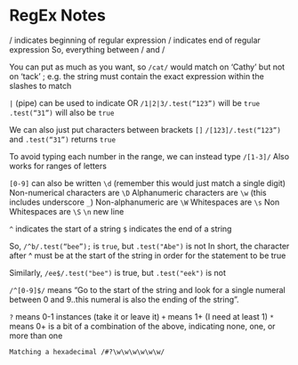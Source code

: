 # RegEx Notes

/ indicates beginning of regular expression
/ indicates end of regular expression
So, everything between / and /

You can put as much as you want, so `/cat/` would match on ‘Cathy’ but not on ‘tack’ ; e.g. the string must contain the exact expression within the slashes to match

`|` (pipe) can be used to indicate OR
`/1|2|3/.test(“123”)` will be `true`
`.test(“31”)` will also be `true`

We can also just put characters between brackets `[]`
`/[123]/.test(“123”)` and `.test(“31”)` returns `true`

To avoid typing each number in the range, we can instead type `/[1-3]/`
Also works for ranges of letters

`[0-9]` can also be written `\d` (remember this would just match a single digit)
Non-numerical characters are `\D`
Alphanumeric characters are `\w` (this includes underscore `_`)
Non-alphanumeric are `\W`
Whitespaces are `\s`
Non Whitespaces are `\S`
`\n` new line

`^` indicates the start of a string
`$` indicates the end of a string

So, `/^b/.test(“bee”);` is `true`, but `.test("Abe")` is not
In short, the character after ^ must be at the start of the string in order for the statement to be true

Similarly, `/ee$/.test("bee")` is true, but `.test("eek")` is not

`/^[0-9]$/` means “Go to the start of the string and look for a single numeral between 0 and 9..this numeral is also the ending of the string”.

`?` means 0-1 instances (take it or leave it)
`+` means 1+ (I need at least 1)
`*` means 0+ is a bit of a combination of the above, indicating none, one, or more than one

`Matching a hexadecimal /#?\w\w\w\w\w\w/`



